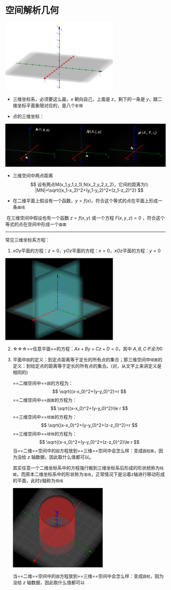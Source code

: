 # 空间解析几何

<img src="assets/image-20220723125350707.png" alt="image-20220723125350707" style="zoom: 33%;" />

* 三维坐标系，必须要这么画，$x$ 朝向自己，上面是 $z$，剩下的一条是 $y$，跟二维坐标平面象限对应的，是八个`卦限`

* 点的三维坐标：

<img src="assets/image-20220723143543599.png" alt="image-20220723143543599" style="zoom:50%;" />

* 三维空间中两点距离
  $$
  设有两点M(x_1,y_1,z_1),N(x_2,y_2,z_2)，它间的距离为\\
  |MN|=\sqrt{(x_1-x_2)^2+(y_1-y_2)^2+(z_1-z_2)^2}
  $$
  
* 在二维平面上假设有一个函数，$y=f(x)$，符合这个等式的点在平面上形成一条`曲线`

​		在三维空间中假设也有一个函数 $z=f(x,y)$ 或一个方程 $F(x,y,z)=0$ ，符合这个等式的点在空间中形成一个`曲面`



------

常见三维坐标系方程：

1. $xOy$平面的方程：$z=0$，$yOz$平面的方程：$x=0$，$xOz$平面的方程：$y=0$

<img src="assets/image-20220723145425336.png" alt="image-20220723145425336" style="zoom: 33%;" />

2. ☆☆☆==任意平面==的方程：$Ax+By+Cz+D=0$，其中 $A,B,C不全为0$

3. 平面中`圆`的定义：到定点距离等于定长的所有点的集合；那三维空间中`球面`的定义：到给定点的距离等于定长的所有点的集合。(对，从文字上来讲定义是相同的)

   ==二维空间中==`圆`的方程为：
   $$
   \sqrt{(x-x_0)^2+(y-y_0)^2}=r
   $$
   ==二维空间中==`圆面`的方程为：
   $$
   \sqrt{(x-x_0)^2+(y-y_0)^2}\le r
   $$
   ==三维空间中==`球面`的方程为：
   $$
   \sqrt{(x-x_0)^2+(y-y_0)^2+(z-z_0)^2}=r
   $$
   ==三维空间中==`球体`的方程为：
   $$
   \sqrt{(x-x_0)^2+(y-y_0)^2+(z-z_0)^2}\le r
   $$
   当==二维==空间中的`圆`方程放到==三维==空间中会怎么样：变成`圆柱面`，因为没给 $z$ 轴数据，因此取什么值都可以。

   其实任意一个二维坐标系中的方程强行搬到三维坐标系后形成的形状统称为`柱面`，而原本二维坐标系中的形状称为`准线`，正常情况下是沿着z轴进行移动形成的平面，此时z轴称为`母线`

   <img src="assets/image-20220723151621749.png" alt="image-20220723151621749" style="zoom:33%;" />
   
   当==二维==空间中的`圆`方程放到==三维==空间中会怎么样：变成`圆柱`，因为没给 $z$ 轴数据，因此取什么值都可以
